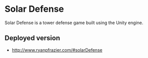 # Solar Defense
Solar Defense is a tower defense game built using the Unity engine.

## Deployed version
- http://www.ryanpfrazier.com/#solarDefense

